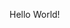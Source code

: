 Hello World!
<script src="https://giscus.app/client.js"
        data-repo="FGYGZY/FGYGZY.github.io"
        data-repo-id="R_kgDOMR27WA"
        data-category="General"
        data-category-id="DIC_kwDOMR27WM4Cgk1b"
        data-mapping="pathname"
        data-strict="0"
        data-reactions-enabled="1"
        data-emit-metadata="0"
        data-input-position="top"
        data-theme="light_tritanopia"
        data-lang="zh-CN"
        crossorigin="anonymous"
        async>
</script>
